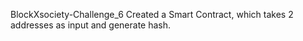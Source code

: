BlockXsociety-Challenge_6
Created a Smart Contract, which takes 2 addresses as input and generate hash.
